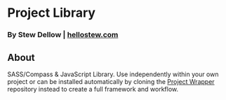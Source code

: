 # Project Library
### By Stew Dellow | [hellostew.com](http://hellostew.com/ "Creative Web Developer")

## About
SASS/Compass & JavaScript Library. Use independently within your own project or can be installed automatically by cloning the [Project Wrapper](https://github.com/sdellow/Project-Wrapper) repository instead to create a full framework and workflow.